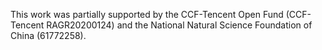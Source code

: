 This work was partially supported by the CCF-Tencent Open Fund (CCF-Tencent RAGR20200124)
and the National Natural Science Foundation of China (61772258).